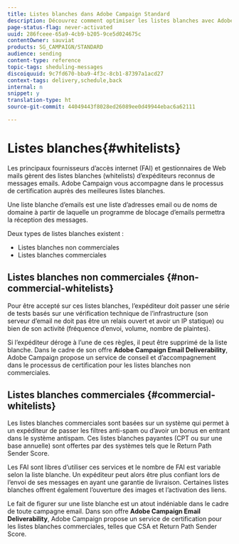 ```yaml
---
title: Listes blanches dans Adobe Campaign Standard
description: Découvrez comment optimiser les listes blanches avec Adobe Campaign Standard.
page-status-flag: never-activated
uuid: 286fceee-65a9-4cb9-b205-9ce5d024675c
contentOwner: sauviat
products: SG_CAMPAIGN/STANDARD
audience: sending
content-type: reference
topic-tags: sheduling-messages
discoiquuid: 9c7fd670-bba9-4f3c-8cb1-87397a1acd27
context-tags: delivery,schedule,back
internal: n
snippet: y
translation-type: ht
source-git-commit: 44049443f8028ed26089ee0d49944ebac6a62111

---
```



# Listes blanches{#whitelists}

Les principaux fournisseurs d’accès internet (FAI) et gestionnaires de Web mails gèrent des listes blanches (whitelists) d’expéditeurs reconnus de messages emails. Adobe Campaign vous accompagne dans le processus de certification auprès des meilleures listes blanches.

Une liste blanche d’emails est une liste d’adresses email ou de noms de domaine à partir de laquelle un programme de blocage d’emails permettra la réception des messages.

Deux types de listes blanches existent :
* Listes blanches non commerciales
* Listes blanches commerciales

## Listes blanches non commerciales {#non-commercial-whitelists}

Pour être accepté sur ces listes blanches, l’expéditeur doit passer une série de tests basés sur une vérification technique de l’infrastructure (son serveur d’email ne doit pas être un relais ouvert et avoir un IP statique) ou bien de son activité (fréquence d’envoi, volume, nombre de plaintes).

Si l’expéditeur déroge à l’une de ces règles, il peut être supprimé de la liste blanche. Dans le cadre de son offre **Adobe Campaign Email Deliverability**, Adobe Campaign propose un service de conseil et d’accompagnement dans le processus de certification pour les listes blanches non commerciales.

## Listes blanches commerciales {#commercial-whitelists}

Les listes blanches commerciales sont basées sur un système qui permet à un expéditeur de passer les filtres anti-spam ou d’avoir un bonus en entrant dans le système antispam. Ces listes blanches payantes (CPT ou sur une base annuelle) sont offertes par des systèmes tels que le Return Path Sender Score.

Les FAI sont libres d’utiliser ces services et le nombre de FAI est variable selon la liste blanche. Un expéditeur peut alors être plus confiant lors de l’envoi de ses messages en ayant une garantie de livraison. Certaines listes blanches offrent également l’ouverture des images et l’activation des liens.

Le fait de figurer sur une liste blanche est un atout indéniable dans le cadre de toute campagne email. Dans son offre **Adobe Campaign Email Deliverability**, Adobe Campaign propose un service de certification pour les listes blanches commerciales, telles que CSA et Return Path Sender Score.